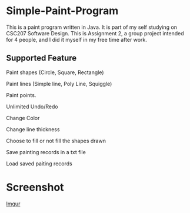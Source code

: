# Simple-Paint-Program
This is a paint program written in Java. It is part of my self studying on CSC207 Software Design.
This is Assignment 2, a group project intended for 4 people, and I did it myself in my free time after work.

## Supported Feature
Paint shapes (Circle, Square, Rectangle)

Paint lines (Simple line, Poly Line, Squiggle)

Paint points.

Unlimited Undo/Redo

Change Color

Change line thickness

Choose to fill or not fill the shapes drawn

Save painting records in a txt file

Load saved paiting records

# Screenshot

[Imgur](https://i.imgur.com/nuDdDYp.png)
